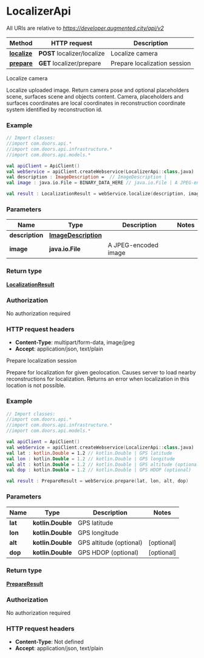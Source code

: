 # LocalizerApi

All URIs are relative to *https://developer.augmented.city/api/v2*

Method | HTTP request | Description
------------- | ------------- | -------------
[**localize**](LocalizerApi.md#localize) | **POST** localizer/localize | Localize camera
[**prepare**](LocalizerApi.md#prepare) | **GET** localizer/prepare | Prepare localization session



Localize camera

Localize uploaded image. Return camera pose and optional placeholders scene, surfaces scene and objects content. Camera, placeholders and surfaces coordinates are local coordinates in reconstruction coordinate system identified by reconstruction id.

### Example
```kotlin
// Import classes:
//import com.doors.api.*
//import com.doors.api.infrastructure.*
//import com.doors.api.models.*

val apiClient = ApiClient()
val webService = apiClient.createWebservice(LocalizerApi::class.java)
val description : ImageDescription =  // ImageDescription | 
val image : java.io.File = BINARY_DATA_HERE // java.io.File | A JPEG-encoded image

val result : LocalizationResult = webService.localize(description, image)
```

### Parameters

Name | Type | Description  | Notes
------------- | ------------- | ------------- | -------------
 **description** | [**ImageDescription**](ImageDescription.md)|  |
 **image** | **java.io.File**| A JPEG-encoded image |

### Return type

[**LocalizationResult**](LocalizationResult.md)

### Authorization

No authorization required

### HTTP request headers

 - **Content-Type**: multipart/form-data, image/jpeg
 - **Accept**: application/json, text/plain


Prepare localization session

Prepare for localization for given geolocation. Causes server to load nearby reconstructions for localization. Returns an error when localization in this location is not possible.

### Example
```kotlin
// Import classes:
//import com.doors.api.*
//import com.doors.api.infrastructure.*
//import com.doors.api.models.*

val apiClient = ApiClient()
val webService = apiClient.createWebservice(LocalizerApi::class.java)
val lat : kotlin.Double = 1.2 // kotlin.Double | GPS latitude
val lon : kotlin.Double = 1.2 // kotlin.Double | GPS longitude
val alt : kotlin.Double = 1.2 // kotlin.Double | GPS altitude (optional)
val dop : kotlin.Double = 1.2 // kotlin.Double | GPS HDOP (optional)

val result : PrepareResult = webService.prepare(lat, lon, alt, dop)
```

### Parameters

Name | Type | Description  | Notes
------------- | ------------- | ------------- | -------------
 **lat** | **kotlin.Double**| GPS latitude |
 **lon** | **kotlin.Double**| GPS longitude |
 **alt** | **kotlin.Double**| GPS altitude (optional) | [optional]
 **dop** | **kotlin.Double**| GPS HDOP (optional) | [optional]

### Return type

[**PrepareResult**](PrepareResult.md)

### Authorization

No authorization required

### HTTP request headers

 - **Content-Type**: Not defined
 - **Accept**: application/json, text/plain

